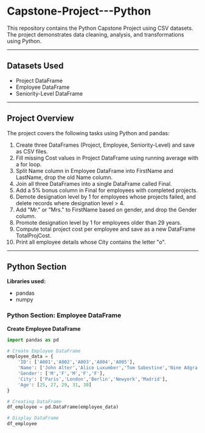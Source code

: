 # Capstone-Project---Python

This repository contains the Python Capstone Project using CSV datasets. The project demonstrates data cleaning, analysis, and transformations using Python.

---

## Datasets Used

- Project DataFrame  
- Employee DataFrame  
- Seniority-Level DataFrame  

---

## Project Overview

The project covers the following tasks using Python and pandas:

1. Create three DataFrames (Project, Employee, Seniority-Level) and save as CSV files.
2. Fill missing Cost values in Project DataFrame using running average with a for loop.
3. Split Name column in Employee DataFrame into FirstName and LastName, drop the old Name column.
4. Join all three DataFrames into a single DataFrame called Final.
5. Add a 5% bonus column in Final for employees with completed projects.
6. Demote designation level by 1 for employees whose projects failed, and delete records where designation level > 4.
7. Add "Mr." or "Mrs." to FirstName based on gender, and drop the Gender column.
8. Promote designation level by 1 for employees older than 29 years.
9. Compute total project cost per employee and save as a new DataFrame TotalProjCost.
10. Print all employee details whose City contains the letter "o".

---

## Python Section

**Libraries used:**
- pandas
- numpy

### Python Section: Employee DataFrame

**Create Employee DataFrame**
```python
import pandas as pd

# Create Employee DataFrame
employee_data = {
    'ID': ['A001','A002','A003','A004','A005'],
    'Name': ['John Alter','Alice Luxumber','Tom Sabestine','Nine Adgra','Amy Johny'],
    'Gender': ['M','F','M','F','F'],
    'City': ['Paris','London','Berlin','Newyork','Madrid'],
    'Age': [25, 27, 29, 31, 30]
}

# Creating DataFrame
df_employee = pd.DataFrame(employee_data)

# Display DataFrame
df_employee

